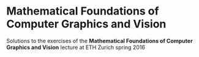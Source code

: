# Mathematical Foundations of Computer Graphics and Vision
Solutions to the exercises of the __Mathematical Foundations of Computer Graphics and Vision__ lecture at ETH Zurich spring 2016
